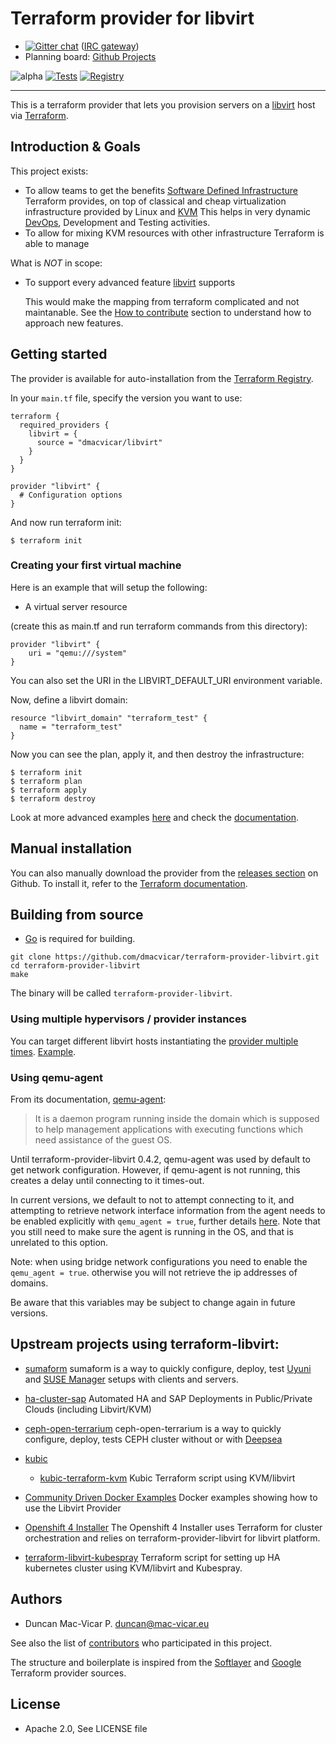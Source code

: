 # Terraform provider for libvirt

- [![Gitter chat](https://badges.gitter.im/terraform-provider-libvirt/Lobby.png)](https://gitter.im/terraform-provider-libvirt/Lobby) ([IRC gateway](https://irc.gitter.im/))
- Planning board: [Github Projects](https://github.com/dmacvicar/terraform-provider-libvirt/projects/1)


![alpha](https://img.shields.io/badge/stability%3F-beta-yellow.svg) [![Tests](https://github.com/dmacvicar/terraform-provider-libvirt/actions/workflows/test.yml/badge.svg)](https://github.com/dmacvicar/terraform-provider-libvirt/actions/workflows/test.yml) [![Registry](https://img.shields.io/badge/libvirt-Terraform%20Registry-blue)](https://registry.terraform.io/providers/dmacvicar/libvirt/latest/docs)

___
This is a terraform provider that lets you provision
servers on a [libvirt](https://libvirt.org/) host via [Terraform](https://terraform.io/).

## Introduction & Goals

This project exists:

* To allow teams to get the benefits [Software Defined Infrastructure](https://en.wikipedia.org/wiki/Software-defined_infrastructure) Terraform provides, on top of classical and cheap virtualization infrastructure provided by Linux and [KVM](https://www.linux-kvm.org)
  This helps in very dynamic [DevOps](https://en.wikipedia.org/wiki/DevOps), Development and Testing activities.
* To allow for mixing KVM resources with other infrastructure Terraform is able to manage

What is *NOT* in scope:

* To support every advanced feature [libvirt](https://libvirt.org/) supports

  This would make the mapping from terraform complicated and not maintanable. See the [How to contribute](CONTRIBUTING.md) section to understand how to approach new features.

## Getting started

The provider is available for auto-installation from the [Terraform Registry](https://registry.terraform.io/providers/dmacvicar/libvirt/latest).

In your `main.tf` file, specify the version you want to use:


```hcl
terraform {
  required_providers {
    libvirt = {
      source = "dmacvicar/libvirt"
    }
  }
}

provider "libvirt" {
  # Configuration options
}
```

And now run terraform init:

```
$ terraform init
```

### Creating your first virtual machine

Here is an example that will setup the following:

+ A virtual server resource

(create this as main.tf and run terraform commands from this directory):
```hcl
provider "libvirt" {
    uri = "qemu:///system"
}
```

You can also set the URI in the LIBVIRT_DEFAULT_URI environment variable.

Now, define a libvirt domain:

```hcl
resource "libvirt_domain" "terraform_test" {
  name = "terraform_test"
}
```

Now you can see the plan, apply it, and then destroy the infrastructure:

```console
$ terraform init
$ terraform plan
$ terraform apply
$ terraform destroy
```

Look at more advanced examples [here](examples/) and check the [documentation](https://registry.terraform.io/providers/dmacvicar/libvirt/latest/docs).

## Manual installation

You can also manually download the provider from the [releases section](https://github.com/dmacvicar/terraform-provider-libvirt/releases) on Github. To install it, refer to the [Terraform documentation](https://www.terraform.io/docs/cli/config/config-file.html#provider-installation).

## Building from source

-	[Go](https://golang.org/doc/install) is required for building.

```
git clone https://github.com/dmacvicar/terraform-provider-libvirt.git
cd terraform-provider-libvirt
make
```

The binary will be called `terraform-provider-libvirt`.

### Using multiple hypervisors / provider instances

You can target different libvirt hosts instantiating the [provider multiple times](https://www.terraform.io/docs/configuration/providers.html#multiple-provider-instances). [Example](examples/v0.12/multiple).

### Using qemu-agent

From its documentation, [qemu-agent](https://wiki.libvirt.org/page/Qemu_guest_agent):

>It is a daemon program running inside the domain which is supposed to help management applications with executing functions which need assistance of the guest OS.

Until terraform-provider-libvirt 0.4.2, qemu-agent was used by default to get network configuration. However, if qemu-agent is not running, this creates a delay until connecting to it times-out.

In current versions, we default to not to attempt connecting to it, and attempting to retrieve network interface information from the agent needs to be enabled explicitly with `qemu_agent = true`, further details [here](https://github.com/dmacvicar/terraform-provider-libvirt/blob/master/website/docs/r/domain.html.markdown). Note that you still need to make sure the agent is running in the OS, and that is unrelated to this option.

Note: when using bridge network configurations you need to enable the `qemu_agent = true`. otherwise you will not retrieve the ip addresses of domains.

Be aware that this variables may be subject to change again in future versions.

## Upstream projects using terraform-libvirt:

* [sumaform](https://github.com/moio/sumaform)
   sumaform is a way to quickly configure, deploy, test [Uyuni](https://www.uyuni-project.org/) and [SUSE Manager](https://www.suse.com/products/suse-manager/) setups with clients and servers.

* [ha-cluster-sap](https://github.com/SUSE/ha-sap-terraform-deployments)
  Automated HA and SAP Deployments in Public/Private Clouds (including Libvirt/KVM)

* [ceph-open-terrarium](https://github.com/MalloZup/ceph-open-terrarium)
   ceph-open-terrarium is a way to quickly configure, deploy, tests CEPH cluster without or with [Deepsea](https://github.com/SUSE/DeepSea)

* [kubic](https://github.com/kubic-project)
    *   [kubic-terraform-kvm](https://github.com/kubic-project/kubic-terraform-kvm) Kubic Terraform script using KVM/libvirt

* [Community Driven Docker Examples](contrib/)
   Docker examples showing how to use the Libvirt Provider

* [Openshift 4 Installer](https://github.com/openshift/installer)
  The Openshift 4 Installer uses Terraform for cluster orchestration and relies on terraform-provider-libvirt for
  libvirt platform.

* [terraform-libvirt-kubespray](https://github.com/MusicDin/terraform-kvm-kubespray) Terraform script for setting up HA kubernetes cluster using KVM/libvirt and Kubespray.

## Authors

* Duncan Mac-Vicar P. <duncan@mac-vicar.eu>

See also the list of [contributors](https://github.com/dmacvicar/terraform-provider-libvirt/graphs/contributors) who participated in this project.

The structure and boilerplate is inspired from the [Softlayer](https://github.com/finn-no/terraform-provider-softlayer) and [Google](https://github.com/terraform-providers/terraform-provider-google) Terraform provider sources.

## License

* Apache 2.0, See LICENSE file

